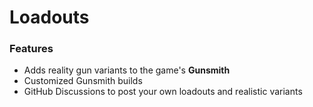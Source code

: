 # Loadouts

### Features
- Adds reality gun variants to the game's **Gunsmith**
- Customized Gunsmith builds
- GitHub Discussions to post your own loadouts and realistic variants
